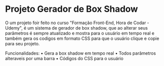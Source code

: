 ﻿# Projeto Gerador de Box Shadow

O um projeto foir feito no curso "Formação Front-End, Hora de Codar - Udemy", é um sistema de gerador de box shadow, que ao alterar seus parâmetros é sempre atualizado e mostra para o usuário em tempo real e também gera os codigos em formato CSS para que o usuário clique e copie para seu projeto.

Funcionalidades:
• Gera a box shadow em tempo real
• Todos parâmetros alteraveis por uma barra
• Códigos do CSS para o usuário
